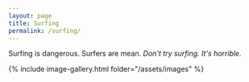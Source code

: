 ```yaml
---
layout: page
title: Surfing
permalink: /surfing/
---
```


Surfing is dangerous. Surfers are mean.
*Don't try surfing. It's horrible.*

{% include image-gallery.html folder="/assets/images" %}
